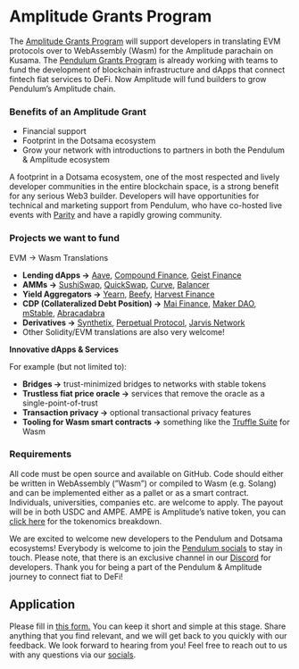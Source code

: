 # Amplitude Grants Program

The [Amplitude Grants Program](https://pendulumchain.org/ecosystem-grants/amplitude/requirements) will support developers in translating EVM protocols over to WebAssembly (Wasm) for the Amplitude parachain on Kusama. The [Pendulum Grants Program](https://medium.com/pendulum-chain/pendulum-launches-ecosystem-grant-program-c193237305ce) is already working with teams to fund the development of blockchain infrastructure and dApps that connect fintech fiat services to DeFi. Now Amplitude will fund builders to grow Pendulum’s Amplitude chain.

### **Benefits of an Amplitude Grant** <a href="#9461" id="9461"></a>

* Financial support
* Footprint in the Dotsama ecosystem
* Grow your network with introductions to partners in both the Pendulum & Amplitude ecosystem

A footprint in a Dotsama ecosystem, one of the most respected and lively developer communities in the entire blockchain space, is a strong benefit for any serious Web3 builder. Developers will have opportunities for technical and marketing support from Pendulum, who have co-hosted live events with [Parity](https://www.parity.io/) and have a rapidly growing community.

### **Projects we want to fund** <a href="#80d2" id="80d2"></a>

EVM → Wasm Translations

* **Lending dApps →** [Aave](https://aave.com/), [Compound Finance](https://compound.finance/), [Geist Finance](https://geist.finance/markets)
* **AMMs →** [SushiSwap](https://sushi.com/), [QuickSwap](https://quickswap.exchange/#/), [Curve](https://www.curve.com/), [Balancer](https://balancer.fi/)
* **Yield Aggregators →** [Yearn](https://yearn.finance/#/portfolio), [Beefy](https://beefy.com/), [Harvest Finance](https://harvest.finance/)
* **CDP (Collateralized Debt Position) →** [Mai Finance](https://www.mai.finance/), [Maker DAO](https://makerdao.com/en/), [mStable](https://mstable.org/), [Abracadabra](https://abracadabra.money/)
* **Derivatives →** [Synthetix](https://synthetix.io/), [Perpetual Protocol](https://perp.com/), [Jarvis Network](https://jarvis.network/)
* Other Solidity/EVM translations are also very welcome!

**Innovative dApps & Services**

For example (but not limited to):

* **Bridges →** trust-minimized bridges to networks with stable tokens
* **Trustless fiat price oracle →** services that remove the oracle as a single-point-of-trust
* **Transaction privacy →** optional transactional privacy features
* **Tooling for Wasm smart contracts →** something like the [Truffle Suite](https://trufflesuite.com/) for Wasm

### **Requirements** <a href="#4a2f" id="4a2f"></a>

All code must be open source and available on GitHub. Code should either be written in WebAssembly (”Wasm”) or compiled to Wasm (e.g. Solang) and can be implemented either as a pallet or as a smart contract. Individuals, universities, companies etc. are welcome to apply. The payout will be in both USDC and AMPE. AMPE is Amplitude’s native token, you can [click here](https://medium.com/pendulum-chain/amplitude-ampe-tokenomics-2063d3bafde0) for the tokenomics breakdown.

We are excited to welcome new developers to the Pendulum and Dotsama ecosystems! Everybody is welcome to join the [Pendulum socials](https://t.co/ocARibwsJx) to stay in touch. Please note, that there is an exclusive channel in our [Discord](https://discord.gg/KJybDMtfXt) for developers. Thank you for being a part of the Pendulum & Amplitude journey to connect fiat to DeFi!

## Application <a href="#caef" id="caef"></a>

Please fill in [this form.](https://pendulumchain.org/ecosystem-grants/amplitude/requirements#apply-now) You can keep it short and simple at this stage. Share anything that you find relevant, and we will get back to you quickly with our feedback. We look forward to hearing from you! Feel free to reach out to us with any questions via our [socials](https://linktr.ee/Pendulum\_Chain).

